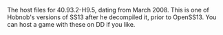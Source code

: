 The host files for 40.93.2-H9.5, dating from March 2008. This is one of Hobnob's versions of SS13 after he decompiled it, prior to OpenSS13. You can host a game with these on DD if you like.